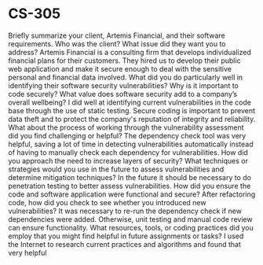 # CS-305
Briefly summarize your client, Artemis Financial, and their software requirements. Who was the client? What issue did they want you to address?
Artemis Financial is a consulting firm that develops individualized financial plans for their customers. They hired us to develop their public web application and make it secure enough to deal with the sensitive personal and financial data involved.
What did you do particularly well in identifying their software security vulnerabilities? Why is it important to code securely? What value does software security add to a company’s overall wellbeing?
I did well at identifying current vulnerabilities in the code base through the use of static testing. Secure coding is important to prevent data theft and to protect the company's reputation of integrity and reliability.
What about the process of working through the vulnerability assessment did you find challenging or helpful?
The dependency check tool was very helpful, saving a lot of time in detecting vulnerabilities automatically instead of having to manually check each dependency for vulnerabilities.
How did you approach the need to increase layers of security? What techniques or strategies would you use in the future to assess vulnerabilities and determine mitigation techniques?
In the future it should be necessary to do penetration testing to better assess vulnerabilities.
How did you ensure the code and software application were functional and secure? After refactoring code, how did you check to see whether you introduced new vulnerabilities?
It was necessary to re-run the dependency check if new dependencies were added. Otherwise, unit testing and manual code review can ensure functionality.
What resources, tools, or coding practices did you employ that you might find helpful in future assignments or tasks?
I used the Internet to research current practices and algorithms and found that very helpful
